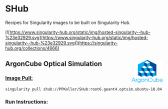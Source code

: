 # SHub
Recipes for Singularity images to be built on Singularity Hub.

[![https://www.singularity-hub.org/static/img/hosted-singularity--hub-%23e32929.svg](https://www.singularity-hub.org/static/img/hosted-singularity--hub-%23e32929.svg)](https://singularity-hub.org/collections/4666)

## ArgonCube Optical Simulation <a href="https://argoncube.org/"><img src="https://github.com/PPKoller/SHub/blob/master/.ArCube_Logo.png" width="100" align="right">
### Image Pull:
```bash
singularity pull shub://PPKoller/SHub:root6.geant4.optsim.ubuntu-18.04
```
### Run Instructions:
